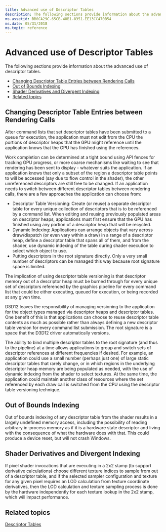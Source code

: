 ```yaml
---
title: Advanced use of Descriptor Tables
description: The following sections provide information about the advanced use of descriptor tables.
ms.assetid: BB0CA29C-65CB-48B1-8351-EE13CC470B54
ms.date: 05/31/2018
ms.topic: reference
---
```


# Advanced use of Descriptor Tables

The following sections provide information about the advanced use of descriptor tables.

-   [Changing Descriptor Table Entries between Rendering Calls](#changing-descriptor-table-entries-between-rendering-calls)
-   [Out of Bounds Indexing](#out-of-bounds-indexing)
-   [Shader Derivatives and Divergent Indexing](#shader-derivatives-and-divergent-indexing)
-   [Related topics](#related-topics)

## Changing Descriptor Table Entries between Rendering Calls

After command lists that set descriptor tables have been submitted to a queue for execution, the application must not edit from the CPU the portions of descriptor heaps that the GPU might reference until the application knows that the GPU has finished using the references.

Work completion can be determined at a tight bound using API fences for tracking GPU progress, or more coarse mechanisms like waiting to see that rendering has been sent to display - whatever suits the application. If an application knows that only a subset of the region a descriptor table points to will be accessed (say due to flow control in the shader), the other unreferenced descriptors are still free to be changed. If an application needs to switch between different descriptor tables between rendering calls, there are a few approaches the application can choose from:

-   Descriptor Table Versioning: Create (or reuse) a separate descriptor table for every unique collection of descriptors that is to be referenced by a command list. When editing and reusing previously populated areas on descriptor heaps, applications must first ensure that the GPU has finished using any portion of a descriptor heap that will be recycled.
-   Dynamic Indexing: Applications can arrange objects that vary across draw/dispatch (or even vary within a draw) in a range of a descriptor heap, define a descriptor table that spans all of them, and from the shader, use dynamic indexing of the table during shader execution to select which object to use.
-   Putting descriptors in the root signature directly. Only a very small number of descriptors can be managed this way because root signature space is limited.

The implication of using descriptor table versioning is that descriptor memory out of a descriptor heap must be burned through for every unique set of descriptors referenced by the graphics pipeline for every command list that could be either executing, queued for execution, or being recorded at any given time.

D3D12 leaves the responsibility of managing versioning to the application for the object types managed via descriptor heaps and descriptor tables. One benefit of this is that applications can choose to reuse descriptor table contents as much as possible rather than always defining a new descriptor table version for every command list submission. The root signature is a space that the D3D12 driver automatically versions.

The ability to bind multiple descriptor tables to the root signature (and thus to the pipeline) at a time allows applications to group and switch sets of descriptor references at different frequencies if desired. For example, an application could use a small number (perhaps just one) of large static descriptor tables that rarely change, or in which regions in the underlying descriptor heap memory are being populated as needed, with the use of dynamic indexing from the shader to select textures. At the same time, the application could maintain another class of resources where the set referenced by each draw call is switched from the CPU using the descriptor table versioning technique.

## Out of Bounds Indexing

Out of bounds indexing of any descriptor table from the shader results in a largely undefined memory access, including the possibility of reading arbitrary in-process memory as if it is a hardware state descriptor and living with the consequence of what the hardware does with that. This could produce a device reset, but will not crash Windows.

## Shader Derivatives and Divergent Indexing

If pixel shader invocations that are executing in a 2x2 stamp (to support derivative calculations) choose different texture indices to sample from out of a descriptor table, and if the selected sampler configuration and texture for any given pixel requires an LOD calculation from texture coordinate derivatives, then the LOD calculation and texture sampling process is done by the hardware independently for each texture lookup in the 2x2 stamp, which will impact performance.

## Related topics

<dl> <dt>

[Descriptor Tables](descriptor-tables.md)
</dt> </dl>

 

 




